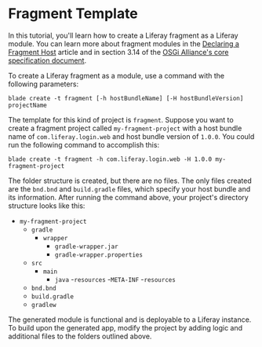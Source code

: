 # Fragment Template [](id=using-the-fragment-template)

In this tutorial, you'll learn how to create a Liferay fragment as a Liferay
module. You can learn more about fragment modules in the
[Declaring a Fragment Host](/develop/tutorials/-/knowledge_base/7-0/overriding-a-modules-jsps#declaring-a-fragment-host)
article and in section 3.14 of the
[OSGi Alliance's core specification document](https://www.osgi.org/developer/downloads/release-6/).

To create a Liferay fragment as a module, use a command with the following
parameters:

    blade create -t fragment [-h hostBundleName] [-H hostBundleVersion] projectName

The template for this kind of project is `fragment`. Suppose you want to create
a fragment project called `my-fragment-project` with a host bundle name of
`com.liferay.login.web` and host bundle version of `1.0.0`. You could run the
following command to accomplish this:

    blade create -t fragment -h com.liferay.login.web -H 1.0.0 my-fragment-project

The folder structure is created, but there are no files. The only files created
are the `bnd.bnd` and `build.gradle` files, which specify your host bundle and
its information. After running the command above, your project's directory
structure looks like this:

- `my-fragment-project`
    - `gradle`
        - `wrapper`
            - `gradle-wrapper.jar`
            - `gradle-wrapper.properties`
    - `src`
        - `main`
            - `java`
            -`resources`
                -`META-INF`
                    -`resources`
    - `bnd.bnd`
    - `build.gradle`
    - `gradlew`

The generated module is functional and is deployable to a Liferay instance. To
build upon the generated app, modify the project by adding logic and additional
files to the folders outlined above.
